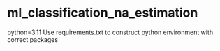 # ml_classification_na_estimation
python=3.11
Use requirements.txt to construct python environment with correct packages